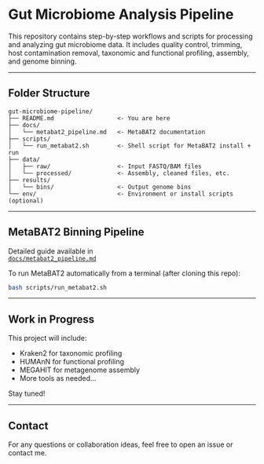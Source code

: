 # Gut Microbiome Analysis Pipeline

This repository contains step-by-step workflows and scripts for processing and analyzing gut microbiome data. It includes quality control, trimming, host contamination removal, taxonomic and functional profiling, assembly, and genome binning.

---

## Folder Structure

```
gut-microbiome-pipeline/
├── README.md                  <- You are here
├── docs/
│   └── metabat2_pipeline.md   <- MetaBAT2 documentation
├── scripts/
│   └── run_metabat2.sh        <- Shell script for MetaBAT2 install + run
├── data/
│   ├── raw/                   <- Input FASTQ/BAM files
│   └── processed/             <- Assembly, cleaned files, etc.
├── results/
│   └── bins/                  <- Output genome bins
└── env/                       <- Environment or install scripts (optional)
```

---

## MetaBAT2 Binning Pipeline

Detailed guide available in  
[`docs/metabat2_pipeline.md`](docs/metabat2_pipeline.md)

To run MetaBAT2 automatically from a terminal (after cloning this repo):

```bash
bash scripts/run_metabat2.sh
```

---

## Work in Progress

This project will include:
- Kraken2 for taxonomic profiling
- HUMAnN for functional profiling
- MEGAHIT for metagenome assembly
- More tools as needed...

Stay tuned!

---

## Contact

For any questions or collaboration ideas, feel free to open an issue or contact me.
